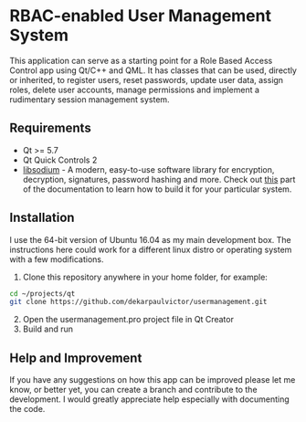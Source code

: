 # RBAC-enabled User Management System

This application can serve as a starting point for a Role Based Access Control app using Qt/C++ and QML. It has classes that can be used, directly or inherited, to register users, reset passwords, update user data, assign roles, delete user accounts, manage permissions and implement a rudimentary session management system.

## Requirements

- Qt >= 5.7
- Qt Quick Controls 2
- [libsodium](https://download.libsodium.org/doc/) - A modern, easy-to-use software library for encryption, decryption, signatures, password hashing and more. Check out [this](https://download.libsodium.org/doc/installation/) part of the documentation to learn how to build it for your particular system.

## Installation

I use the 64-bit version of Ubuntu 16.04 as my main development box. The instructions here could work for a different linux distro or operating system with a few modifications.

1. Clone this repository anywhere in your home folder, for example:

```bash
cd ~/projects/qt
git clone https://github.com/dekarpaulvictor/usermanagement.git
```

2. Open the usermanagement.pro project file in Qt Creator
3. Build and run

## Help and Improvement

If you have any suggestions on how this app can be improved please let me know, or better yet, you can create a branch and contribute to the development. I would greatly appreciate help especially with documenting the code.

